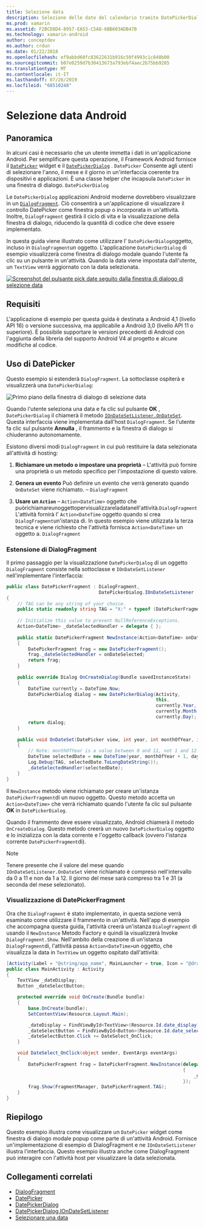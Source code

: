 ```yaml
---
title: Selezione data
description: Selezione delle date del calendario tramite DatePickerDialog e DialogFragment
ms.prod: xamarin
ms.assetid: F2BCD8D4-8957-EA53-C5A8-6BB603ADB47B
ms.technology: xamarin-android
author: conceptdev
ms.author: crdun
ms.date: 01/22/2018
ms.openlocfilehash: ef9abbd60fc83622631b916c50f4993c1c848b00
ms.sourcegitcommit: b07e0259d7b30413673a793ebf4aec2b75bb9285
ms.translationtype: MT
ms.contentlocale: it-IT
ms.lasthandoff: 07/26/2019
ms.locfileid: "68510248"
---
```

# <a name="android-date-picker"></a>Selezione data Android

## <a name="overview"></a>Panoramica

In alcuni casi è necessario che un utente immetta i dati in un'applicazione Android. Per semplificare questa operazione, il Framework Android fornisce il [`DatePicker`](xref:Android.Widget.DatePicker) widget e il [`DatePickerDialog`](xref:Android.App.DatePickerDialog) . `DatePicker` Consente agli utenti di selezionare l'anno, il mese e il giorno in un'interfaccia coerente tra dispositivi e applicazioni. È una classe helper che incapsula `DatePicker` in una finestra di dialogo. `DatePickerDialog`

Le `DatePickerDialog` applicazioni Android moderne dovrebbero visualizzare in un [`DialogFragment`](xref:Android.App.DialogFragment). Ciò consentirà a un'applicazione di visualizzare il controllo DatePicker come finestra popup o incorporata in un'attività. Inoltre, `DialogFragment` gestirà il ciclo di vita e la visualizzazione della finestra di dialogo, riducendo la quantità di codice che deve essere implementato.

In questa guida viene illustrato come utilizzare l' `DatePickerDialog`oggetto, incluso in `DialogFragment`un oggetto. L'applicazione `DatePickerDialog` di esempio visualizzerà come finestra di dialogo modale quando l'utente fa clic su un pulsante in un'attività. Quando la data viene impostata dall'utente, un `TextView` verrà aggiornato con la data selezionata.

[![Screenshot del pulsante pick date seguito dalla finestra di dialogo di selezione data](date-picker-images/image-01-sml.png)](date-picker-images/image-01.png#lightbox)

## <a name="requirements"></a>Requisiti

L'applicazione di esempio per questa guida è destinata a Android 4,1 (livello API
16) o versione successiva, ma applicabile a Android 3,0 (livello API 11 o superiore). È possibile supportare le versioni precedenti di Android con l'aggiunta della libreria del supporto Android V4 al progetto e alcune modifiche al codice.

## <a name="using-the-datepicker"></a>Uso di DatePicker

Questo esempio si estenderà `DialogFragment`. La sottoclasse ospiterà e visualizzerà una `DatePickerDialog`:

![Primo piano della finestra di dialogo di selezione data](date-picker-images/image-02.png)

Quando l'utente seleziona una data e fa clic sul pulsante **OK** , `DatePickerDialog` il chiamerà il metodo [`IOnDateSetListener.OnDateSet`](xref:Android.App.DatePickerDialog.IOnDateSetListener.OnDateSet*).
Questa interfaccia viene implementata dall'host `DialogFragment`. Se l'utente fa clic sul pulsante **Annulla** , il frammento e la finestra di dialogo si chiuderanno autonomamente.

Esistono diversi modi `DialogFragment` in cui può restituire la data selezionata all'attività di hosting:

1. **Richiamare un metodo o impostare una proprietà** &ndash; L'attività può fornire una proprietà o un metodo specifico per l'impostazione di questo valore.

2. **Genera un evento** Può definire un evento che verrà generato quando `OnDateSet` viene richiamato. &ndash; `DialogFragment`

3. **Usare un `Action`**  &ndash; `Action<DateTime>` oggetto che puòrichiamareunoggettopervisualizzareladatanell'attività.`DialogFragment` L'attività fornirà l' `Action<DateTime` oggetto quando si crea `DialogFragment`un'istanza di. In questo esempio viene utilizzata la terza tecnica e viene richiesto che l'attività fornisca `Action<DateTime>` un oggetto a. `DialogFragment`

### <a name="extending-dialogfragment"></a>Estensione di DialogFragment

Il primo passaggio per la visualizzazione `DatePickerDialog` di un oggetto `DialogFragment` consiste nella sottoclasse e `IOnDateSetListener` nell'implementare l'interfaccia:

```csharp
public class DatePickerFragment : DialogFragment, 
                                  DatePickerDialog.IOnDateSetListener
{
    // TAG can be any string of your choice.
    public static readonly string TAG = "X:" + typeof (DatePickerFragment).Name.ToUpper();
    
    // Initialize this value to prevent NullReferenceExceptions.
    Action<DateTime> _dateSelectedHandler = delegate { };
    
    public static DatePickerFragment NewInstance(Action<DateTime> onDateSelected)
    {
        DatePickerFragment frag = new DatePickerFragment();
        frag._dateSelectedHandler = onDateSelected;
        return frag;
    }
    
    public override Dialog OnCreateDialog(Bundle savedInstanceState)
    {
        DateTime currently = DateTime.Now;
        DatePickerDialog dialog = new DatePickerDialog(Activity, 
                                                       this, 
                                                       currently.Year, 
                                                       currently.Month - 1,
                                                       currently.Day);
        return dialog;
    }
    
    public void OnDateSet(DatePicker view, int year, int monthOfYear, int dayOfMonth)
    {
        // Note: monthOfYear is a value between 0 and 11, not 1 and 12!
        DateTime selectedDate = new DateTime(year, monthOfYear + 1, dayOfMonth);
        Log.Debug(TAG, selectedDate.ToLongDateString());
        _dateSelectedHandler(selectedDate);
    }
}
```

Il `NewInstance` metodo viene richiamato per creare un'istanza `DatePickerFragment`di un nuovo oggetto. Questo metodo accetta un `Action<DateTime>` che verrà richiamato quando l'utente fa clic sul pulsante **OK** in `DatePickerDialog`.

Quando il frammento deve essere visualizzato, Android chiamerà il metodo `OnCreateDialog`. Questo metodo creerà un nuovo `DatePickerDialog` oggetto e lo inizializza con la data corrente e l'oggetto callback (ovvero l'istanza corrente `DatePickerFragment`di).

> [!NOTE]
> Tenere presente che il valore del mese quando `IOnDateSetListener.OnDateSet` viene richiamato è compreso nell'intervallo da 0 a 11 e non da 1 a 12. Il giorno del mese sarà compreso tra 1 e 31 (a seconda del mese selezionato).

### <a name="showing-the-datepickerfragment"></a>Visualizzazione di DatePickerFragment

Ora che `DialogFragment` è stato implementato, in questa sezione verrà esaminato come utilizzare il frammento in un'attività. Nell'app di esempio che accompagna questa guida, l'attività creerà un'istanza `DialogFragment` di usando il `NewInstance` Metodo Factory e quindi la visualizzerà Invoke `DialogFragment.Show`. Nell'ambito della creazione di un'istanza `DialogFragment`di, l'attività passa `Action<DateTime>`un oggetto, che visualizza la data in `TextView` un oggetto ospitato dall'attività:

```csharp
[Activity(Label = "@string/app_name", MainLauncher = true, Icon = "@drawable/icon")]
public class MainActivity : Activity
{
    TextView _dateDisplay;
    Button _dateSelectButton;

    protected override void OnCreate(Bundle bundle)
    {
        base.OnCreate(bundle);
        SetContentView(Resource.Layout.Main);

        _dateDisplay = FindViewById<TextView>(Resource.Id.date_display);
        _dateSelectButton = FindViewById<Button>(Resource.Id.date_select_button);
        _dateSelectButton.Click += DateSelect_OnClick;
    }

    void DateSelect_OnClick(object sender, EventArgs eventArgs)
    {
        DatePickerFragment frag = DatePickerFragment.NewInstance(delegate(DateTime time)
                                                                 {
                                                                     _dateDisplay.Text = time.ToLongDateString();
                                                                 });
        frag.Show(FragmentManager, DatePickerFragment.TAG);
    }
}
```

## <a name="summary"></a>Riepilogo

Questo esempio illustra come visualizzare un `DatePicker` widget come finestra di dialogo modale popup come parte di un'attività Android. Fornisce un'implementazione di esempio di DialogFragment e ne `IOnDateSetListener` illustra l'interfaccia. Questo esempio illustra anche come DialogFragment può interagire con l'attività host per visualizzare la data selezionata.

## <a name="related-links"></a>Collegamenti correlati

- [DialogFragment](xref:Android.App.DialogFragment)
- [DatePicker](xref:Android.Widget.DatePicker)
- [DatePickerDialog](xref:Android.App.DatePickerDialog)
- [DatePickerDialog.IOnDateSetListener](xref:Android.App.DatePickerDialog.IOnDateSetListener)
- [Selezionare una data](https://github.com/xamarin/recipes/tree/master/Recipes/android/controls/datepicker/select_a_date)
